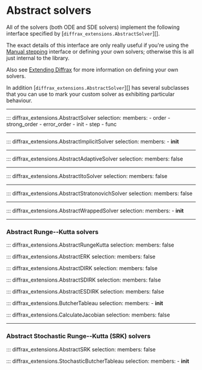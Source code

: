 # Abstract solvers

All of the solvers (both ODE and SDE solvers) implement the following interface specified by [`diffrax_extensions.AbstractSolver`][].

The exact details of this interface are only really useful if you're using the [Manual stepping](../../usage/manual-stepping.md) interface or defining your own solvers; otherwise this is all just internal to the library.

Also see [Extending Diffrax](../../usage/extending.md) for more information on defining your own solvers.

In addition [`diffrax_extensions.AbstractSolver`][] has several subclasses that you can use to mark your custom solver as exhibiting particular behaviour.

---

::: diffrax_extensions.AbstractSolver
    selection:
        members:
            - order
            - strong_order
            - error_order
            - init
            - step
            - func

---

::: diffrax_extensions.AbstractImplicitSolver
    selection:
        members:
          - __init__

---

::: diffrax_extensions.AbstractAdaptiveSolver
    selection:
        members: false

---

::: diffrax_extensions.AbstractItoSolver
    selection:
        members: false

---

::: diffrax_extensions.AbstractStratonovichSolver
    selection:
        members: false

---

::: diffrax_extensions.AbstractWrappedSolver
    selection:
        members:
            - __init__

---

### Abstract Runge--Kutta solvers

::: diffrax_extensions.AbstractRungeKutta
    selection:
        members: false

::: diffrax_extensions.AbstractERK
    selection:
        members: false

::: diffrax_extensions.AbstractDIRK
    selection:
        members: false

::: diffrax_extensions.AbstractSDIRK
    selection:
        members: false

::: diffrax_extensions.AbstractESDIRK
    selection:
        members: false

::: diffrax_extensions.ButcherTableau
    selection:
        members:
            - __init__

::: diffrax_extensions.CalculateJacobian
    selection:
        members: false

---

### Abstract Stochastic Runge--Kutta (SRK) solvers

::: diffrax_extensions.AbstractSRK
    selection:
        members: false

::: diffrax_extensions.StochasticButcherTableau
    selection:
        members:
            - __init__